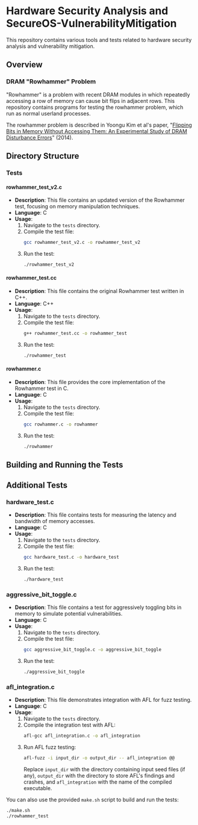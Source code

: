 # Hardware Security Analysis and SecureOS-VulnerabilityMitigation

This repository contains various tools and tests related to hardware security analysis and vulnerability mitigation.

## Overview

### DRAM "Rowhammer" Problem

"Rowhammer" is a problem with recent DRAM modules in which repeatedly accessing a row of memory can cause bit flips in adjacent rows. This repository contains programs for testing the rowhammer problem, which run as normal userland processes.

The rowhammer problem is described in Yoongu Kim et al's paper, "[Flipping Bits in Memory Without Accessing Them: An Experimental Study of DRAM Disturbance Errors](http://users.ece.cmu.edu/~yoonguk/papers/kim-isca14.pdf)" (2014).

## Directory Structure

### Tests

#### rowhammer_test_v2.c

- **Description**: This file contains an updated version of the Rowhammer test, focusing on memory manipulation techniques.
- **Language**: C
- **Usage**:
  1. Navigate to the `tests` directory.
  2. Compile the test file:
     ```bash
     gcc rowhammer_test_v2.c -o rowhammer_test_v2
     ```
  3. Run the test:
     ```bash
     ./rowhammer_test_v2
     ```

#### rowhammer_test.cc

- **Description**: This file contains the original Rowhammer test written in C++.
- **Language**: C++
- **Usage**:
  1. Navigate to the `tests` directory.
  2. Compile the test file:
     ```bash
     g++ rowhammer_test.cc -o rowhammer_test
     ```
  3. Run the test:
     ```bash
     ./rowhammer_test
     ```

#### rowhammer.c

- **Description**: This file provides the core implementation of the Rowhammer test in C.
- **Language**: C
- **Usage**:
  1. Navigate to the `tests` directory.
  2. Compile the test file:
     ```bash
     gcc rowhammer.c -o rowhammer
     ```
  3. Run the test:
     ```bash
     ./rowhammer
     ```

## Building and Running the Tests



## Additional Tests

### hardware_test.c

- **Description**: This file contains tests for measuring the latency and bandwidth of memory accesses.
- **Language**: C
- **Usage**:
  1. Navigate to the `tests` directory.
  2. Compile the test file:
     ```bash
     gcc hardware_test.c -o hardware_test
     ```
  3. Run the test:
     ```bash
     ./hardware_test
     ```

### aggressive_bit_toggle.c

- **Description**: This file contains a test for aggressively toggling bits in memory to simulate potential vulnerabilities.
- **Language**: C
- **Usage**:
  1. Navigate to the `tests` directory.
  2. Compile the test file:
     ```bash
     gcc aggressive_bit_toggle.c -o aggressive_bit_toggle
     ```
  3. Run the test:
     ```bash
     ./aggressive_bit_toggle
     ```

### afl_integration.c

- **Description**: This file demonstrates integration with AFL for fuzz testing.
- **Language**: C
- **Usage**:
  1. Navigate to the `tests` directory.
  2. Compile the integration test with AFL:
     ```bash
     afl-gcc afl_integration.c -o afl_integration
     ```
  3. Run AFL fuzz testing:
     ```bash
     afl-fuzz -i input_dir -o output_dir -- afl_integration @@
     ```
     Replace `input_dir` with the directory containing input seed files (if any), `output_dir` with the directory to store AFL's findings and crashes, and `afl_integration` with the name of the compiled executable.


You can also use the provided `make.sh` script to build and run the tests:

```bash
./make.sh
./rowhammer_test
